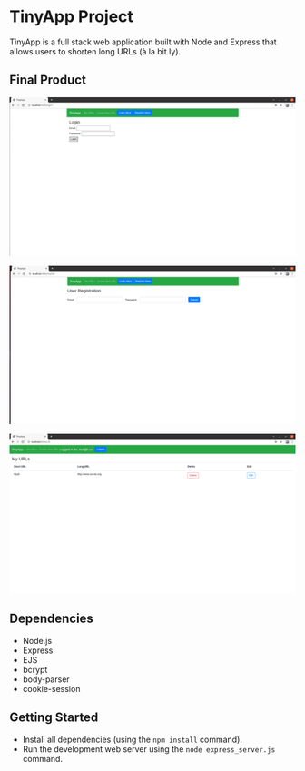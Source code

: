 # TinyApp Project

TinyApp is a full stack web application built with Node and Express that allows users to shorten long URLs (à la bit.ly).

## Final Product

!["screenshot of login page"](https://github.com/nadiaa-f/tinyapp/blob/master/docs/loginpage.png?raw=true)

!["screenshot of register page"](https://github.com/nadiaa-f/tinyapp/blob/master/docs/regsiterpage.png?raw=true)

!["screenshot of user page"](https://github.com/nadiaa-f/tinyapp/blob/master/docs/userpage.png?raw=true)

## Dependencies

- Node.js
- Express
- EJS
- bcrypt
- body-parser
- cookie-session

## Getting Started

- Install all dependencies (using the `npm install` command).
- Run the development web server using the `node express_server.js` command.